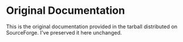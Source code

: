 # Original Documentation

This is the original documentation provided in the tarball distributed on SourceForge.  I've preserved
it here unchanged.

